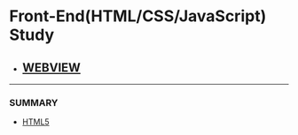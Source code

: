 
# Front-End(HTML/CSS/JavaScript) Study


+ ## [WEBVIEW](https://senspond20.github.io/Front-end/)

----
### SUMMARY
+ [HTML5](https://github.com/senspond20/Front/blob/master/HTML5.md)


